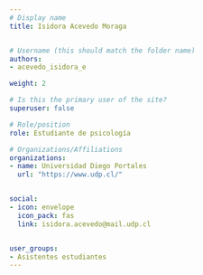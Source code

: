 ```yaml
---
# Display name
title: Isidora Acevedo Moraga


# Username (this should match the folder name)
authors:
- acevedo_isidora_e

weight: 2 

# Is this the primary user of the site?
superuser: false

# Role/position
role: Estudiante de psicología

# Organizations/Affiliations
organizations:
- name: Universidad Diego Portales
  url: "https://www.udp.cl/"


social:
- icon: envelope
  icon_pack: fas
  link: isidora.acevedo@mail.udp.cl


user_groups:
- Asistentes estudiantes 
---
```



